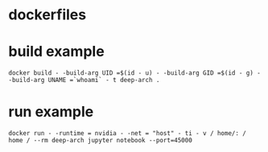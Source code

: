 # dockerfiles

# build example
```
docker build - -build-arg UID =$(id - u) - -build-arg GID =$(id - g) - -build-arg UNAME =`whoami` - t deep-arch .
```

# run example
```
docker run - -runtime = nvidia - -net = "host" - ti - v / home/: / home / --rm deep-arch jupyter notebook --port=45000
```
